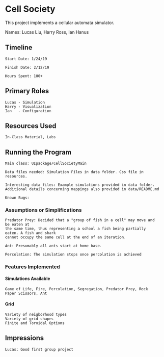 Cell Society
====

This project implements a cellular automata simulator.

Names: Lucas Liu, Harry Ross, Ian Hanus

## Timeline

    Start Date: 1/24/19
    
    Finish Date: 2/12/19
    
    Hours Spent: 100+

## Primary Roles
    Lucas - Simulation
    Harry - Visualization
    Ian   - Configuration

## Resources Used
    In-Class Material, Labs

## Running the Program

    Main class: UIpackage/CellSocietyMain
    
    Data files needed: Simulation Files in data folder. Css file in resources.
    
    Interesting data files: Example simulations provided in data folder. 
    Additional details concerning mappings also provided in data/README.md
    
    Known Bugs:
    
### Assumptions or Simplifications
    Predator Prey: Decided that a "group of fish in a cell" may move and be eaten at
    the same time, thus representing a school a fish being partially eaten. A fish and shark
    cannot occupy the same cell at the end of an iteration.
    
    Ant: Presumably all ants start at home base.
    
    Percolation: The simulation stops once percolation is achieved
    
    

### Features Implemented

#### Simulations Available 
    Game of Life, Fire, Percolation, Segregation, Predator Prey, Rock Paper Scissors, Ant
    
#### Grid
    Variety of neigborhood types
    Variety of grid shapes
    Finite and Toroidal Options

## Impressions
    Lucas: Good first group project
